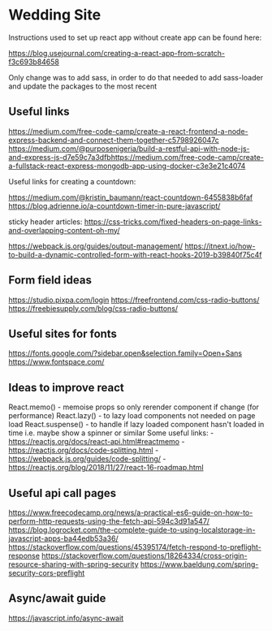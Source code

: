 # Wedding Site

Instructions used to set up react app without create app can be found here:

https://blog.usejournal.com/creating-a-react-app-from-scratch-f3c693b84658

Only change was to add sass, in order to do that needed to add sass-loader and update the packages to the most recent

## Useful links

https://medium.com/free-code-camp/create-a-react-frontend-a-node-express-backend-and-connect-them-together-c5798926047c
https://medium.com/@purposenigeria/build-a-restful-api-with-node-js-and-express-js-d7e59c7a3dfbhttps://medium.com/free-code-camp/create-a-fullstack-react-express-mongodb-app-using-docker-c3e3e21c4074
  
  
Useful links for creating a countdown:
  
https://medium.com/@kristin_baumann/react-countdown-6455838b6faf
https://blog.adrienne.io/a-countdown-timer-in-pure-javascript/
  
sticky header articles:
https://css-tricks.com/fixed-headers-on-page-links-and-overlapping-content-oh-my/

https://webpack.js.org/guides/output-management/
https://itnext.io/how-to-build-a-dynamic-controlled-form-with-react-hooks-2019-b39840f75c4f

## Form field ideas

https://studio.pixpa.com/login
https://freefrontend.com/css-radio-buttons/
https://freebiesupply.com/blog/css-radio-buttons/

## Useful sites for fonts

https://fonts.google.com/?sidebar.open&selection.family=Open+Sans
https://www.fontspace.com/

## Ideas to improve react

React.memo() - memoise props so only rerender component if change (for performance)
React.lazy() - to lazy load components not needed on page load
React.suspense() - to handle if lazy loaded component hasn't loaded in time i.e. maybe show a spinner or similar
Some useful links: -https://reactjs.org/docs/react-api.html#reactmemo -https://reactjs.org/docs/code-splitting.html -https://webpack.js.org/guides/code-splitting/ -https://reactjs.org/blog/2018/11/27/react-16-roadmap.html

## Useful api call pages

https://www.freecodecamp.org/news/a-practical-es6-guide-on-how-to-perform-http-requests-using-the-fetch-api-594c3d91a547/
https://blog.logrocket.com/the-complete-guide-to-using-localstorage-in-javascript-apps-ba44edb53a36/
https://stackoverflow.com/questions/45395174/fetch-respond-to-preflight-response
https://stackoverflow.com/questions/18264334/cross-origin-resource-sharing-with-spring-security
https://www.baeldung.com/spring-security-cors-preflight


## Async/await guide
https://javascript.info/async-await
